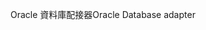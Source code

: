 <span data-ttu-id="ad5e5-101">Oracle 資料庫配接器</span><span class="sxs-lookup"><span data-stu-id="ad5e5-101">Oracle Database adapter</span></span>